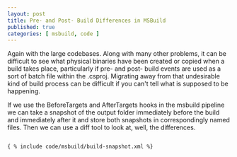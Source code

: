 ```yaml
---
layout: post
title: Pre- and Post- Build Differences in MSBuild
published: true
categories: [ msbuild, code ]
---
```


Again with the large codebases. Along with many other problems, it can be difficult to see what physical binaries 
have been created or copied when a build takes place, particularly if pre- and post- build events are used as a sort 
of batch file within the .csproj. Migrating away from that undesirable kind of build process can be difficult if you can't 
tell what is supposed to be happening. 

If we use the BeforeTargets and AfterTargets hooks in the msbuild pipeline we can 
take a snapshot of the output folder immediately before the build and immediately after it and store both snapshots in 
correspondingly named files. Then we can use a diff tool to look at, well, the differences. 

~~~xml

{ % include code/msbuild/build-snapshot.xml %}

~~~

